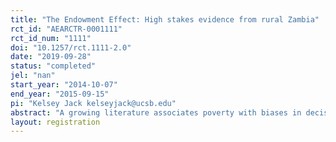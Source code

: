 ```yaml
---
title: "The Endowment Effect: High stakes evidence from rural Zambia"
rct_id: "AEARCTR-0001111"
rct_id_num: "1111"
doi: "10.1257/rct.1111-2.0"
date: "2019-09-28"
status: "completed"
jel: "nan"
start_year: "2014-10-07"
end_year: "2015-09-15"
pi: "Kelsey Jack kelseyjack@ucsb.edu"
abstract: "A growing literature associates poverty with biases in decision-making. We investigate this link in a sample of over 3,000 small-scale farmers in Zambia, who participated in a series of experiments involving the opportunity to exchange randomly assigned household items for alternative items of similar value. Exploring a total of 5,842 trading decisions over a range of household items we show that exchange asymmetries are sizable and remarkably robust across items and experimental procedures. Using cross sectional, seasonal and randomized variation in financial resource availability, we show that exchange asymmetries decrease in magnitude when subjects are more constrained. Consistent with the interpretation that financial constraints increase decision stakes, we also show that trading probabilities increase when the value of the items involved is exogenously increased."
layout: registration
---
```



